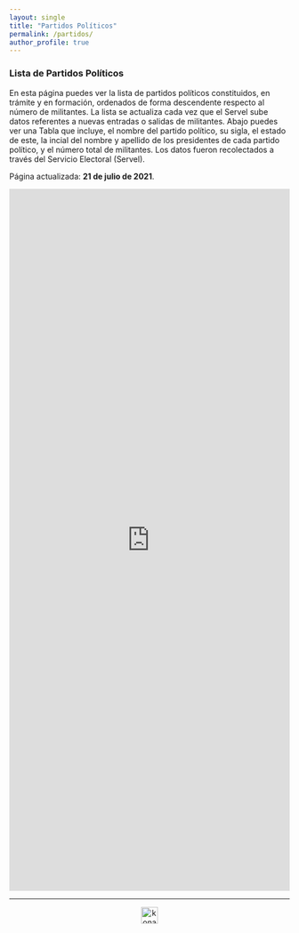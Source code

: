 ```yaml
---
layout: single
title: "Partidos Políticos"
permalink: /partidos/
author_profile: true
---
```


### Lista de Partidos Políticos 

En esta página puedes ver la lista de partidos políticos constituidos, en trámite y en formación, ordenados de forma descendente respecto al número de militantes. La lista se actualiza cada vez que el Servel sube datos referentes a nuevas entradas o salidas de militantes. Abajo puedes ver una Tabla que incluye, el nombre del partido político, su sigla, el estado de este, la incial del nombre y apellido de los presidentes de cada partido político, y el número total de militantes. Los datos fueron recolectados a través del Servicio Electoral (Servel).

Página actualizada: **21 de julio de 2021**.


<iframe title="" aria-label="table" id="datawrapper-chart-9GnW2" src="https://datawrapper.dwcdn.net/9GnW2/29/" scrolling="no" frameborder="0" style="width: 0; min-width: 100% !important; border: none;" height="1263"></iframe><script type="text/javascript">!function(){"use strict";window.addEventListener("message",(function(e){if(void 0!==e.data["datawrapper-height"]){var t=document.querySelectorAll("iframe");for(var a in e.data["datawrapper-height"])for(var r=0;r<t.length;r++){if(t[r].contentWindow===e.source)t[r].style.height=e.data["datawrapper-height"][a]+"px"}}}))}();
</script>

---

<!-- NES -->
<style>
.aligncenter {
    text-align: center;
}
</style>
<p class="aligncenter">
    <img src="/images/nes.png" width="30" height="30" alt="konami" />
</p>

<!-- Favicon -->
<link rel="apple-touch-icon" sizes="180x180" href="/apple-touch-icon.png">
<link rel="icon" type="image/png" sizes="32x32" href="/favicon-32x32.png">
<link rel="icon" type="image/png" sizes="16x16" href="/favicon-16x16.png">
<link rel="manifest" href="/site.webmanifest">
<link rel="mask-icon" href="/safari-pinned-tab.svg" color="#5bbad5">
<meta name="msapplication-TileColor" content="#b91d47">
<meta name="theme-color" content="#ffffff">
